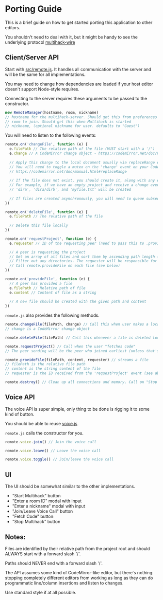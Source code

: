 # Porting Guide

This is a brief guide on how to get started porting this application to other editors.  

You shouldn't need to deal with it, but it might be handy to see the underlying protocol [multihack-wire](https://github.com/RationalCoding/multihack-wire)

## Client/Server API

Start with [src/remote.js](https://github.com/RationalCoding/multihack-web/blob/master/src/network/remote.js). It handles all communication with the server and will be the same for all implementations.

You may need to change how dependencies are loaded if your host editor doesn't support Node-style requires.

Connecting to the server requires these arguments to be passed to the constructor.

```javascript
new RemoteManager(hostname, room, nickname)
// hostname for the multihack-server. Should get this from preferences
// room to join. Should get this when Multihack is started
// nickname, (optional nickname for user. defaults to "Guest")
```

You will need to listen to the following events:

```javascript
remote.on('changeFile', function (e) {
  e.filePath // The relative path of the file (MUST start with a '/')
  e.change // A CodeMirror change object - https://codemirror.net/doc/manual.html#event_change
  
  // Apply this change to the local document usually via replaceRange on a CodeMirror document
  // You will need to toggle a mutex on the 'change' event on your CodeMirror editor to prevent these remote changes from firing it
  // https://codemirror.net/doc/manual.html#replaceRange
  
  // If the file does not exist, you should create it, along with any directories that are missing on it's path
  // For example, if we have an empty project and receive a change event with filepath '/dira/dirb/myfile.txt'
  // 'dira', 'dira/dirb', and 'myfile.txt' will be created
  
  // If files are created asynchronously, you will need to queue subsequent changes and apply them when the file is created
})
```

```javascript
remote.on('deleteFile', function (e) {
  e.filePath // The relative path of the file
  
  // Delete this file locally
})
```

```javascript
remote.on('requestProject', function (e) {
  e.requester // ID of the requesting peer (need to pass this to .provideFile)

  // A peer is requesting the project
  // Get an array of all files and sort them by ascending path length (helps with tree rendering)
  // Filter out any directories. The requester will be responsible for creating them.
  // Call remote.provideFile on each file (see below)
})
```

```javascript
remote.on('provideFile', function (e) {
  // A peer has provided a file
  e.filePath // Relative path of file
  e.content // Content of file as a string
  
  // A new file should be created with the given path and content
})
```

`remote.js` also provides the following methods.

```javascript
remote.changeFile(filePath, change) // Call this when user makes a local change to a CodeMirror editor or equivalent
// change is a CodeMirror change object
```

```javascript
remote.deleteFile(filePath) // Call this whenever a file is deleted locally
```

```javascript
remote.requestProject() // Call when the user "fetches code"
// The peer sending will be the peer who joined earliest (unless that's you, in which case the second-earliest peer sends)
```

```javascript
remote.provideFile(filePath, content, requester) // streams a file
// filePath is the relative file path
// content is the string content of the file
// requester is the ID received from the 'requestProject' event (see above)
```

```javascript
remote.destroy() // Clean up all connections and memory. Call on "Stop Multihack"
```

## Voice API

The voice API is super simple, only thing to be done is rigging it to some kind of button.  

You should be able to reuse [voice.js](https://github.com/RationalCoding/multihack-web/blob/master/src/network/voice.js).  

`remote.js` calls the constructor for you.

```javascript
remote.voice.join() // Join the voice call
```

```javascript
remote.voice.leave() // Leave the voice call
```

```javascript
remote.voice.toggle() // Join/leave the voice call
```

## UI

The UI should be somewhat similar to the other implementations.  

- "Start Multihack" button
- "Enter a room ID" modal with input
- "Enter a nickname" modal with input
- "Join/Leave Voice Call" button
- "Fetch Code" button
- "Stop Multihack" button

## Notes:

Files are identified by their relative path from the project root and should ALWAYS start with a forward slash '/'.  

Paths should NEVER end with a forward slash '/'.  

The API assumes some kind of CodeMirror-like editor, but there's nothing stopping completely different editors from working as long as they can do programmatic line/column insertions and listen to changes.

Use standard style if at all possible.  
